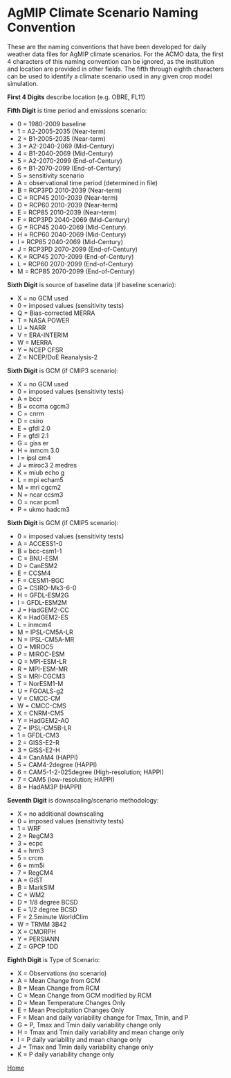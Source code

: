 # AgMIP Climate Scenario Naming Convention

These are the naming conventions that have been developed for daily weather data files for AgMIP climate scenarios. For the ACMO data, the first 4 characters of this naming convention can be ignored, as the institution and location are provided in other fields. The fifth through eighth characters can be used to identify a climate scenario used in any given crop model simulation.

**First 4 Digits** describe location (e.g. OBRE, FL11)

**Fifth Digit** is time period and emissions scenario:
* 0 = 1980-2009 baseline
* 1 = A2-2005-2035 (Near-term)
* 2 = B1-2005-2035 (Near-term)
* 3 = A2-2040-2069 (Mid-Century)
* 4 = B1-2040-2069 (Mid-Century)
* 5 = A2-2070-2099 (End-of-Century)
* 6 = B1-2070-2099 (End-of-Century)
* S = sensitivity scenario
* A = observational time period (determined in file)
* B = RCP3PD 2010-2039 (Near-term)
* C = RCP45 2010-2039 (Near-term)
* D = RCP60 2010-2039 (Near-term)
* E = RCP85 2010-2039 (Near-term)
* F = RCP3PD 2040-2069 (Mid-Century)
* G = RCP45 2040-2069 (Mid-Century)
* H = RCP60 2040-2069 (Mid-Century)
* I = RCP85 2040-2069 (Mid-Century)
* J = RCP3PD 2070-2099 (End-of-Century)
* K = RCP45 2070-2099 (End-of-Century)
* L = RCP60 2070-2099 (End-of-Century)
* M = RCP85 2070-2099 (End-of-Century)
 
**Sixth Digit** is source of baseline data (if baseline scenario):
* X = no GCM used
* 0 = imposed values (sensitivity tests)
* Q = Bias-corrected MERRA
* T = NASA POWER
* U = NARR
* V = ERA-INTERIM
* W = MERRA
* Y = NCEP CFSR
* Z = NCEP/DoE Reanalysis-2

**Sixth Digit** is GCM (if CMIP3 scenario):
* X = no GCM used
* 0 = imposed values (sensitivity tests)
* A = bccr
* B = cccma cgcm3
* C = cnrm
* D = csiro
* E = gfdl 2.0
* F = gfdl 2.1
* G = giss er
* H = inmcm 3.0
* I = ipsl cm4
* J = miroc3 2 medres
* K = miub echo g
* L = mpi echam5
* M = mri cgcm2
* N = ncar ccsm3
* O = ncar pcm1
* P = ukmo hadcm3

**Sixth Digit** is GCM (if CMIP5 scenario):
* 0 = imposed values (sensitivity tests)
* A = ACCESS1-0
* B = bcc-csm1-1
* C = BNU-ESM
* D = CanESM2
* E = CCSM4
* F = CESM1-BGC
* G = CSIRO-Mk3-6-0
* H = GFDL-ESM2G
* I = GFDL-ESM2M
* J = HadGEM2-CC
* K = HadGEM2-ES
* L = inmcm4
* M = IPSL-CM5A-LR
* N = IPSL-CM5A-MR
* O = MIROC5
* P = MIROC-ESM
* Q = MPI-ESM-LR
* R = MPI-ESM-MR
* S = MRI-CGCM3
* T = NorESM1-M
* U = FGOALS-g2
* V = CMCC-CM   
* W = CMCC-CMS  
* X = CNRM-CM5   
* Y = HadGEM2-AO   
* Z = IPSL-CM5B-LR
* 1 = GFDL-CM3   
* 2 = GISS-E2-R   
* 3 = GISS-E2-H   
* 4 = CanAM4 (HAPPI)
* 5 = CAM4-2degree (HAPPI)
* 6 = CAM5-1-2-025degree (High-resolution; HAPPI)
* 7 = CAM5 (low-resolution; HAPPI)
* 8 = HadAM3P (HAPPI)
 
**Seventh Digit** is downscaling/scenario methodology:
* X = no additional downscaling
* 0 = imposed values (sensitivity tests)
* 1 = WRF
* 2 = RegCM3
* 3 = ecpc
* 4 = hrm3
* 5 = crcm
* 6 = mm5i
* 7 = RegCM4
* A = GiST
* B = MarkSIM
* C = WM2
* D = 1/8 degree BCSD
* E = 1/2 degree BCSD
* F = 2.5minute WorldClim
* W = TRMM 3B42
* X = CMORPH
* Y = PERSIANN
* Z = GPCP 1DD
 
**Eighth Digit** is Type of Scenario:
* X = Observations (no scenario)
* A = Mean Change from GCM
* B = Mean Change from RCM
* C = Mean Change from GCM modified by RCM
* D = Mean Temperature Changes Only
* E = Mean Precipitation Changes Only
* F = Mean and daily variability change for Tmax, Tmin, and P
* G = P, Tmax and Tmin daily variability change only
* H = Tmax and Tmin daily variability and mean change only
* I = P daily variability and mean change only
* J = Tmax and Tmin daily variability change only
* K = P daily variability change only



[Home](index.md)
